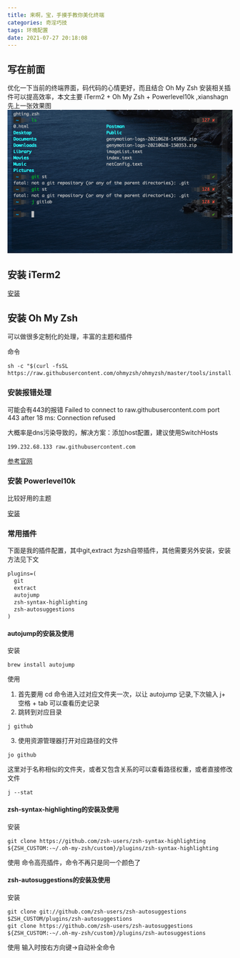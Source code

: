 ```yaml
---
title: 来啊，宝，手摸手教你美化终端
categories: 奇淫巧技
tags: 环境配置
date: 2021-07-27 20:18:08
---
```


## 写在前面

优化一下当前的终端界面，码代码的心情更好，而且结合 Oh My Zsh 安装相关插件可以提高效率，本文主要 iTerm2 + Oh My Zsh + Powerlevel10k ,xianshagn 先上一张效果图 ![效果图](../img/zsh_tips.png)

## 安装 iTerm2

[安装](https://iterm2.com/)

## 安装 Oh My Zsh

可以做很多定制化的处理，丰富的主题和插件

命令
```
sh -c "$(curl -fsSL https://raw.githubusercontent.com/ohmyzsh/ohmyzsh/master/tools/install.sh)"
```
### 安装报错处理
可能会有443的报错
 Failed to connect to raw.githubusercontent.com port 443 after 18 ms: Connection refused

大概率是dns污染导致的，解决方案：添加host配置，建议使用SwitchHosts
```
199.232.68.133 raw.githubusercontent.com
```

[参考官网](https://ohmyz.sh/)

### 安装 Powerlevel10k

比较好用的主题

[安装](https://github.com/romkatv/powerlevel10k/)

### 常用插件
下面是我的插件配置，其中git,extract 为zsh自带插件，其他需要另外安装，安装方法见下文

```
plugins=(
  git
  extract
  autojump
  zsh-syntax-highlighting
  zsh-autosuggestions
)
```
#### autojump的安装及使用
安装
```
brew install autojump
```
使用
1. 首先要用 cd 命令进入过对应文件夹一次，以让 autojump 记录,下次输入 j+ 空格 + tab 可以查看历史记录
2. 跳转到对应目录
```
j github
```
3. 使用资源管理器打开对应路径的文件
```
jo github

```
这里对于名称相似的文件夹，或者又包含关系的可以查看路径权重，或者直接修改文件
```
j --stat 
```

#### zsh-syntax-highlighting的安装及使用
安装
```
git clone https://github.com/zsh-users/zsh-syntax-highlighting ${ZSH_CUSTOM:-~/.oh-my-zsh/custom}/plugins/zsh-syntax-highlighting
```
使用
命令高亮插件，命令不再只是同一个颜色了

#### zsh-autosuggestions的安装及使用
安装
```
git clone git://github.com/zsh-users/zsh-autosuggestions $ZSH_CUSTOM/plugins/zsh-autosuggestions
git clone https://github.com/zsh-users/zsh-autosuggestions ${ZSH_CUSTOM:-~/.oh-my-zsh/custom}/plugins/zsh-autosuggestions
```
使用
输入时按右方向键→自动补全命令